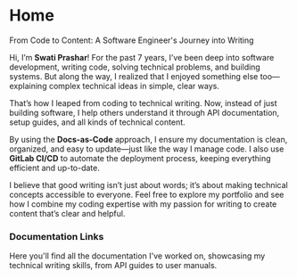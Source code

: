 # Home

From Code to Content: A Software Engineer's Journey into Writing

Hi, I’m **Swati Prashar**! For the past 7 years, I’ve been deep into software development, writing code, solving technical problems, and building systems. But along the way, I realized that I enjoyed something else too—explaining complex technical ideas in simple, clear ways.

That’s how I leaped from coding to technical writing. Now, instead of just building software, I help others understand it through API documentation, setup guides, and all kinds of technical content.

By using the **Docs-as-Code** approach, I ensure my documentation is clean, organized, and easy to update—just like the way I manage code. I also use **GitLab CI/CD** to automate the deployment process, keeping everything efficient and up-to-date.

I believe that good writing isn’t just about words; it’s about making technical concepts accessible to everyone. Feel free to explore my portfolio and see how I combine my coding expertise with my passion for writing to create content that’s clear and helpful.

### Documentation Links

Here you'll find all the documentation I've worked on, showcasing my technical writing skills, from API guides to user manuals.
